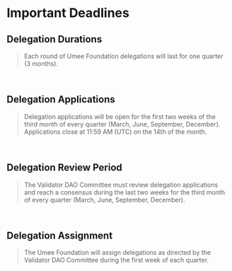 # Important Deadlines

## Delegation Durations

> Each round of Umee Foundation delegations will last for one quarter (3 months).

<br>

## Delegation Applications

> Delegation applications will be open for the first two weeks of the third month of every quarter (March, June, September, December). Applications close at 11:59 AM (UTC) on the 14th of the month.

<br>

## Delegation Review Period

> The Validator DAO Committee must review delegation applications and reach a consensus during the last two weeks for the third month of every quarter (March, June, September, December).

<br>

## Delegation Assignment

> The Umee Foundation will assign delegations as directed by the Validator DAO Committee during the first week of each quarter.
